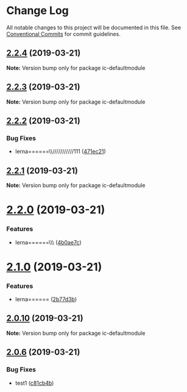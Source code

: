 # Change Log

All notable changes to this project will be documented in this file.
See [Conventional Commits](https://conventionalcommits.org) for commit guidelines.

## [2.2.4](https://github.com/xiaolei/ic-defaultmodule/compare/ic-defaultmodule@2.2.3...ic-defaultmodule@2.2.4) (2019-03-21)

**Note:** Version bump only for package ic-defaultmodule





## [2.2.3](https://github.com/xiaolei/ic-defaultmodule/compare/ic-defaultmodule@2.2.2...ic-defaultmodule@2.2.3) (2019-03-21)

**Note:** Version bump only for package ic-defaultmodule





## [2.2.2](https://github.com/xiaolei/ic-defaultmodule/compare/ic-defaultmodule@2.2.1...ic-defaultmodule@2.2.2) (2019-03-21)


### Bug Fixes

* lerna======\\\\\///////////111 ([471ec21](https://github.com/xiaolei/ic-defaultmodule/commit/471ec21))





## [2.2.1](https://github.com/xiaolei/ic-defaultmodule/compare/ic-defaultmodule@2.2.0...ic-defaultmodule@2.2.1) (2019-03-21)

**Note:** Version bump only for package ic-defaultmodule





# [2.2.0](https://github.com/xiaolei/ic-defaultmodule/compare/ic-defaultmodule@2.1.0...ic-defaultmodule@2.2.0) (2019-03-21)


### Features

* lerna======\\\\\ ([4b0ae7c](https://github.com/xiaolei/ic-defaultmodule/commit/4b0ae7c))





# [2.1.0](https://github.com/xiaolei/ic-defaultmodule/compare/ic-defaultmodule@2.0.10...ic-defaultmodule@2.1.0) (2019-03-21)


### Features

* lerna====== ([2b77d3b](https://github.com/xiaolei/ic-defaultmodule/commit/2b77d3b))





## [2.0.10](https://github.com/xiaolei/ic-defaultmodule/compare/ic-defaultmodule@2.0.9...ic-defaultmodule@2.0.10) (2019-03-21)

**Note:** Version bump only for package ic-defaultmodule





## [2.0.6](https://github.com/xiaolei/ic-defaultmodule/compare/ic-defaultmodule@2.0.5...ic-defaultmodule@2.0.6) (2019-03-21)


### Bug Fixes

* test1 ([c81cb4b](https://github.com/xiaolei/ic-defaultmodule/commit/c81cb4b))
